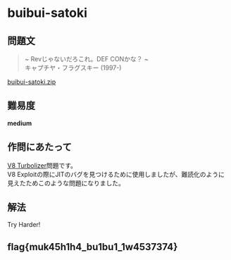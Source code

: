 # buibui-satoki

## 問題文
>~ Revじゃないだろこれ。DEF CONかな？ ~  
>キャプチヤ・フラグスキー (1997-)  

[buibui-satoki.zip](files/buibui-satoki.zip)  

## 難易度
**medium**  

## 作問にあたって
[V8 Turbolizer](https://v8.github.io/tools/head/turbolizer/index.html)問題です。  
V8 Exploitの際にJITのバグを見つけるために使用しましたが、難読化のように見えたためこのような問題になりました。  

## 解法
Try Harder!  

## flag{muk45h1h4_bu1bu1_1w4537374}